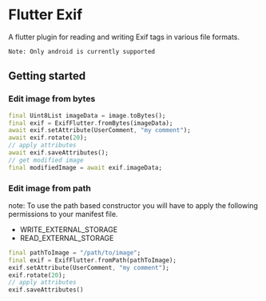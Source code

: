 # Flutter Exif
A flutter plugin for reading and writing Exif tags in various file formats.

    Note: Only android is currently supported

## Getting started

### Edit image from bytes

```dart
final Uint8List imageData = image.toBytes();
final exif = ExifFlutter.fromBytes(imageData);
await exif.setAttribute(UserComment, "my comment");
await exif.rotate(20);
// apply attributes
await exif.saveAttributes();
// get modified image
final modifiedImage = await exif.imageData;
```

### Edit image from path

note: To use the path based constructor you will have to apply the following permissions to your manifest file.
* WRITE_EXTERNAL_STORAGE
* READ_EXTERNAL_STORAGE 

```dart
final pathToImage = "/path/to/image";
final exif = ExifFlutter.fromPath(pathToImage);
exif.setAttribute(UserComment, "my comment");
exif.rotate(20);
// apply attributes
exif.saveAttributes()
```
